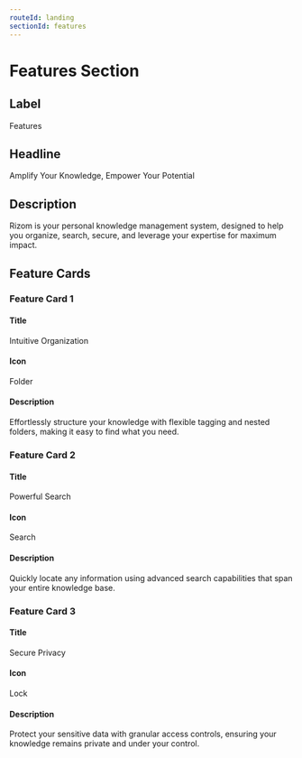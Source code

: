 ```yaml
---
routeId: landing
sectionId: features
---
```

# Features Section

## Label
Features

## Headline
Amplify Your Knowledge, Empower Your Potential

## Description
Rizom is your personal knowledge management system, designed to help you organize, search, secure, and leverage your expertise for maximum impact.

## Feature Cards

### Feature Card 1

#### Title
Intuitive Organization

#### Icon
Folder

#### Description
Effortlessly structure your knowledge with flexible tagging and nested folders, making it easy to find what you need.

### Feature Card 2

#### Title
Powerful Search

#### Icon
Search

#### Description
Quickly locate any information using advanced search capabilities that span your entire knowledge base.

### Feature Card 3

#### Title
Secure Privacy

#### Icon
Lock

#### Description
Protect your sensitive data with granular access controls, ensuring your knowledge remains private and under your control.
